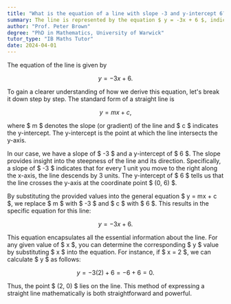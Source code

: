 ```yaml
---
title: "What is the equation of a line with slope -3 and y-intercept 6?"
summary: The line is represented by the equation $ y = -3x + 6 $, indicating a slope of -3 and a y-intercept of 6.
author: "Prof. Peter Brown"
degree: "PhD in Mathematics, University of Warwick"
tutor_type: "IB Maths Tutor"
date: 2024-04-01
---
```


The equation of the line is given by 

$$
y = -3x + 6.
$$

To gain a clearer understanding of how we derive this equation, let's break it down step by step. The standard form of a straight line is 

$$
y = mx + c,
$$ 

where $ m $ denotes the slope (or gradient) of the line and $ c $ indicates the y-intercept. The y-intercept is the point at which the line intersects the y-axis.

In our case, we have a slope of $ -3 $ and a y-intercept of $ 6 $. The slope provides insight into the steepness of the line and its direction. Specifically, a slope of $ -3 $ indicates that for every 1 unit you move to the right along the x-axis, the line descends by 3 units. The y-intercept of $ 6 $ tells us that the line crosses the y-axis at the coordinate point $ (0, 6) $.

By substituting the provided values into the general equation $ y = mx + c $, we replace $ m $ with $ -3 $ and $ c $ with $ 6 $. This results in the specific equation for this line:

$$
y = -3x + 6.
$$

This equation encapsulates all the essential information about the line. For any given value of $ x $, you can determine the corresponding $ y $ value by substituting $ x $ into the equation. For instance, if $ x = 2 $, we can calculate $ y $ as follows:

$$
y = -3(2) + 6 = -6 + 6 = 0.
$$

Thus, the point $ (2, 0) $ lies on the line. This method of expressing a straight line mathematically is both straightforward and powerful.
    